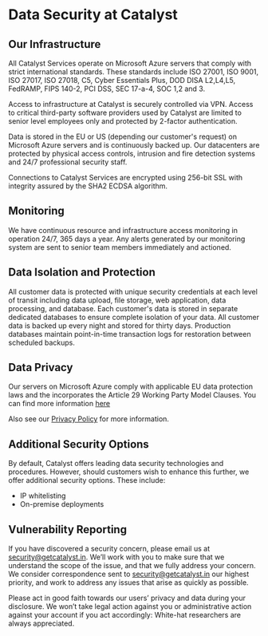 # Data Security at Catalyst

## Our Infrastructure

All Catalyst Services operate on Microsoft Azure servers that comply with strict international standards. These standards include ISO 27001, ISO 9001, ISO 27017, ISO 27018, C5, Cyber Essentials Plus, DOD DISA L2,L4,L5, FedRAMP, FIPS 140-2, PCI DSS, SEC 17-a-4, SOC 1,2 and 3.

Access to infrastructure at Catalyst is securely controlled via VPN. Access to critical third-party software providers used by Catalyst are limited to senior level employees only and protected by 2-factor authentication.

Data is stored in the EU or US (depending our customer's request) on Microsoft Azure servers and is continuously backed up. Our datacenters are protected by physical access controls, intrusion and fire detection systems and 24/7 professional security staff.

Connections to Catalyst Services are encrypted using 256-bit SSL with integrity assured by the SHA2 ECDSA algorithm.

## Monitoring

We have continuous resource and infrastructure access monitoring in operation 24/7, 365 days a year. Any alerts generated by our monitoring system are sent to senior team members immediately and actioned.

## Data Isolation and Protection
All customer data is protected with unique security credentials at each level of transit including data upload, file storage, web application, data processing, and database. Each customer's data is stored in separate dedicated databases to ensure complete isolation of your data. All customer data is backed up every night and stored for thirty days. Production databases maintain point-in-time transaction logs for restoration between scheduled backups.

## Data Privacy

Our servers on Microsoft Azure comply with applicable EU data protection laws and the incorporates the Article 29 Working Party Model Clauses. You can find more information [here](https://www.microsoft.com/en-us/TrustCenter/Compliance/EU-Model-Clauses)

Also see our [Privacy Policy](https://signup.getcatalyst.in/legal/privacy) for more information.

## Additional Security Options

By default, Catalyst offers leading data security technologies and procedures. However, should customers wish to enhance this further, we offer additional security options. These include:

- IP whitelisting
- On-premise deployments

## Vulnerability Reporting

If you have discovered a security concern, please email us at security@getcatalyst.in. We’ll work with you to make sure that we understand the scope of the issue, and that we fully address your concern. We consider correspondence sent to security@getcatalyst.in our highest priority, and work to address any issues that arise as quickly as possible.

Please act in good faith towards our users’ privacy and data during your disclosure. We won’t take legal action against you or administrative action against your account if you act accordingly: White-hat researchers are always appreciated.